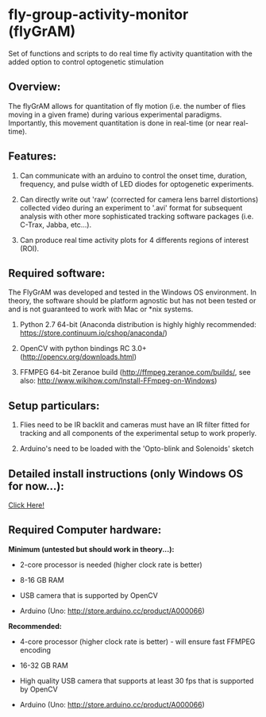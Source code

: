 fly-group-activity-monitor (flyGrAM)
====================
Set of functions and scripts to do real time fly activity quantitation with the added option to control optogenetic stimulation

Overview:
---------

The flyGrAM allows for quantitation of fly motion 
(i.e. the number of flies moving in a given frame) during various experimental 
paradigms. Importantly, this movement quantitation is done in real-time 
(or near real-time).

Features:
---------

1. Can communicate with an arduino to control the onset time, duration, frequency,
and pulse width of LED diodes for optogenetic experiments.

2. Can directly write out 'raw' (corrected for camera lens barrel distortions)
collected video during an experiment to '.avi' format for subsequent analysis 
with other more sophisticated tracking software packages (i.e. C-Trax, Jabba, etc...).

3. Can produce real time activity plots for 4 differents regions of interest (ROI).

Required software:
------------------

The FlyGrAM was developed and tested in the Windows OS environment. In theory, the software should be platform agnostic but has not been tested or and is not guaranteed to work with Mac or \*nix systems.

1. Python 2.7 64-bit (Anaconda distribution is highly highly recommended: https://store.continuum.io/cshop/anaconda/)

2. OpenCV with python bindings RC 3.0+ (http://opencv.org/downloads.html)

3. FFMPEG 64-bit Zeranoe build (http://ffmpeg.zeranoe.com/builds/, see also: http://www.wikihow.com/Install-FFmpeg-on-Windows)

Setup particulars:
------------------

1. Flies need to be IR backlit and cameras must have an IR filter fitted for tracking
and all components of the experimental setup to work properly.

2. Arduino's need to be loaded with the 'Opto-blink and Solenoids' sketch

Detailed install instructions (only Windows OS for now...):
-----------------------------------------------------------

[Click Here!](https://github.com/njmei/fly-group-activity-monitor/wiki/flyGrAM-Detailed-Installation-Guide-for-Windows-OS)

Required Computer hardware:
---------------------------

**Minimum (untested but should work in theory...):**

* 2-core processor is needed (higher clock rate is better)

* 8-16 GB RAM

* USB camera that is supported by OpenCV

* Arduino (Uno: http://store.arduino.cc/product/A000066)

**Recommended:**

* 4-core processor (higher clock rate is better) - will ensure fast FFMPEG encoding

* 16-32 GB RAM

* High quality USB camera that supports at least 30 fps that is supported by OpenCV

* Arduino (Uno: http://store.arduino.cc/product/A000066)
